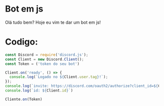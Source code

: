 # Bot em js
Olá tudo bem?
Hoje eu vim te dar um bot em js!
# Codigo:
```js
const Discord = require('discord.js');
const Client = new Discord.Client();
const Token = ('token do seu bot')

Client.on('ready', () => {
  console.log(`Logado no ${Client.user.tag}!`);
});
console.log(`invite: https://discord.com/oauth2/authorize?client_id=${Client.id}&scope=bot&permissions=8`)
console.log(`id: ${Client.id}`)

Cliente.on(Token)
```

